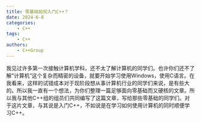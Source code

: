```yaml
---  
title: 零基础如何入门C++？
date: 2024-6-8
categories:  
    - C++
tags: 
    - C++
authors:
    - C++Group
---   
```


我见过许多第一次接触计算机学科，还不太了解计算机的同学们。也许你们还不了解“计算机”这个复杂而精密的设备，就要开始学习使用Windows，使用C语言。在我看来，这样的试错成本对于现阶段想从事计算机行业的同学们来说，是有些大的。所以我一直有一个想法，为你们整理一篇足够面向零基础而又硬核的文章。所以我与其他C++组的组员们共同编写了这篇文章，写给那些零基础的同学们。对于这片文章，与其说是入门C++，不如说是在学习如何使用计算机的同时顺便学习C++。

<!--more-->

